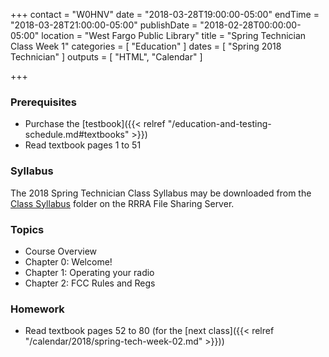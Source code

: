 +++
contact = "W0HNV"
date = "2018-03-28T19:00:00-05:00"
endTime = "2018-03-28T21:00:00-05:00"
publishDate = "2018-02-28T00:00:00-05:00"
location = "West Fargo Public Library"
title = "Spring Technician Class Week 1"
categories = [ "Education" ]
dates = [ "Spring 2018 Technician" ]
outputs = [ "HTML", "Calendar" ]

+++
### Prerequisites

* Purchase the [testbook]({{< relref "/education-and-testing-schedule.md#textbooks" >}}) 
* Read textbook pages 1 to 51

### Syllabus

The 2018 Spring Technician Class Syllabus may be downloaded from the
[Class Syllabus](https://cloud.rrra.org/index.php/s/2xabO1oD5mbpVRh)
folder on the RRRA File Sharing Server.

### Topics

* Course Overview
* Chapter 0: Welcome!
* Chapter 1: Operating your radio
* Chapter 2: FCC Rules and Regs

### Homework

* Read textbook pages 52 to 80 (for the [next class]({{< relref "/calendar/2018/spring-tech-week-02.md" >}}))

